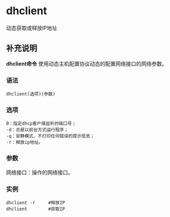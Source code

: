 dhclient
===

动态获取或释放IP地址

## 补充说明

**dhclient命令** 使用动态主机配置协议动态的配置网络接口的网络参数。

### 语法  

```shell
dhclient(选项)(参数)
```

### 选项  

```shell
0：指定dhcp客户端监听的端口号；
-d：总是以前台方式运行程序；
-q：安静模式，不打印任何错误的提示信息；
-r：释放ip地址。
```

### 参数  

网络接口：操作的网络接口。

### 实例  

```shell
dhclient -r     #释放IP
dhclient        #获取IP
```


<!-- Linux命令行搜索引擎：https://jaywcjlove.github.io/linux-command/ -->